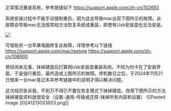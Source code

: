 正常情况重装系统，参考链接如下
https://support.apple.com/zh-cn/102655

系统安装过程中不能手动强制重启，因为这会导致mac出现下图所示的故障。此故障会导致mac无法按常规方法恢复系统或重装，即使有Usb安装盘也无法安装。

![](https://cdsassets.apple.com/live/7WUAS350/images/macos/macos-startup-exclamation-mark-in-circle.png)

可借助另一台苹果电脑修复此故障，详情参考以下链接
https://support.apple.com/mac/restore
https://support.apple.com/zh-cn/108900 

曾经闲来无事，抹掉硬盘后打算用Usb安装盘重装系统。不知为何卡在了安装界面，于是强行重启，最终造成上图所示的故障。停机数日之后，于2024年11月21日借来一台mac笔记本并参考链接中的说明才得以解决问题。

这次经历告诉我，不到万不得已不要在恢复模式下抹掉硬盘。改用下图所示的方法抹掉硬盘资料就很安全（设置-通用-传输或还原-抹掉所有内容和设置）
![[Pasted image 20241213033653.png]]